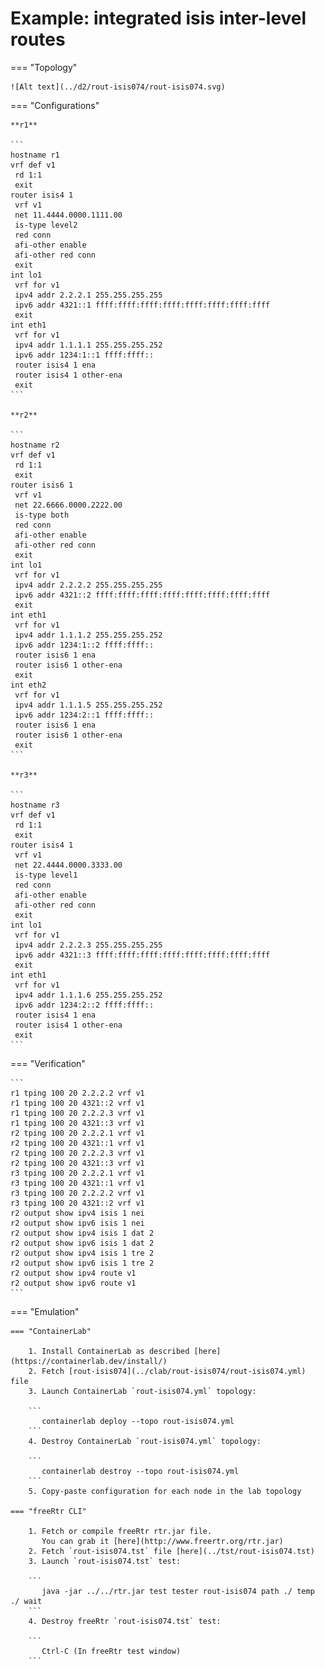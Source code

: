 # Example: integrated isis inter-level routes

=== "Topology"

    ![Alt text](../d2/rout-isis074/rout-isis074.svg)

=== "Configurations"

    **r1**

    ```
    hostname r1
    vrf def v1
     rd 1:1
     exit
    router isis4 1
     vrf v1
     net 11.4444.0000.1111.00
     is-type level2
     red conn
     afi-other enable
     afi-other red conn
     exit
    int lo1
     vrf for v1
     ipv4 addr 2.2.2.1 255.255.255.255
     ipv6 addr 4321::1 ffff:ffff:ffff:ffff:ffff:ffff:ffff:ffff
     exit
    int eth1
     vrf for v1
     ipv4 addr 1.1.1.1 255.255.255.252
     ipv6 addr 1234:1::1 ffff:ffff::
     router isis4 1 ena
     router isis4 1 other-ena
     exit
    ```

    **r2**

    ```
    hostname r2
    vrf def v1
     rd 1:1
     exit
    router isis6 1
     vrf v1
     net 22.6666.0000.2222.00
     is-type both
     red conn
     afi-other enable
     afi-other red conn
     exit
    int lo1
     vrf for v1
     ipv4 addr 2.2.2.2 255.255.255.255
     ipv6 addr 4321::2 ffff:ffff:ffff:ffff:ffff:ffff:ffff:ffff
     exit
    int eth1
     vrf for v1
     ipv4 addr 1.1.1.2 255.255.255.252
     ipv6 addr 1234:1::2 ffff:ffff::
     router isis6 1 ena
     router isis6 1 other-ena
     exit
    int eth2
     vrf for v1
     ipv4 addr 1.1.1.5 255.255.255.252
     ipv6 addr 1234:2::1 ffff:ffff::
     router isis6 1 ena
     router isis6 1 other-ena
     exit
    ```

    **r3**

    ```
    hostname r3
    vrf def v1
     rd 1:1
     exit
    router isis4 1
     vrf v1
     net 22.4444.0000.3333.00
     is-type level1
     red conn
     afi-other enable
     afi-other red conn
     exit
    int lo1
     vrf for v1
     ipv4 addr 2.2.2.3 255.255.255.255
     ipv6 addr 4321::3 ffff:ffff:ffff:ffff:ffff:ffff:ffff:ffff
     exit
    int eth1
     vrf for v1
     ipv4 addr 1.1.1.6 255.255.255.252
     ipv6 addr 1234:2::2 ffff:ffff::
     router isis4 1 ena
     router isis4 1 other-ena
     exit
    ```

=== "Verification"

    ```
    r1 tping 100 20 2.2.2.2 vrf v1
    r1 tping 100 20 4321::2 vrf v1
    r1 tping 100 20 2.2.2.3 vrf v1
    r1 tping 100 20 4321::3 vrf v1
    r2 tping 100 20 2.2.2.1 vrf v1
    r2 tping 100 20 4321::1 vrf v1
    r2 tping 100 20 2.2.2.3 vrf v1
    r2 tping 100 20 4321::3 vrf v1
    r3 tping 100 20 2.2.2.1 vrf v1
    r3 tping 100 20 4321::1 vrf v1
    r3 tping 100 20 2.2.2.2 vrf v1
    r3 tping 100 20 4321::2 vrf v1
    r2 output show ipv4 isis 1 nei
    r2 output show ipv6 isis 1 nei
    r2 output show ipv4 isis 1 dat 2
    r2 output show ipv6 isis 1 dat 2
    r2 output show ipv4 isis 1 tre 2
    r2 output show ipv6 isis 1 tre 2
    r2 output show ipv4 route v1
    r2 output show ipv6 route v1
    ```

=== "Emulation"

    === "ContainerLab"

        1. Install ContainerLab as described [here](https://containerlab.dev/install/)  
        2. Fetch [rout-isis074](../clab/rout-isis074/rout-isis074.yml) file  
        3. Launch ContainerLab `rout-isis074.yml` topology:  

        ```
           containerlab deploy --topo rout-isis074.yml  
        ```
        4. Destroy ContainerLab `rout-isis074.yml` topology:  

        ```
           containerlab destroy --topo rout-isis074.yml  
        ```
        5. Copy-paste configuration for each node in the lab topology

    === "freeRtr CLI"

        1. Fetch or compile freeRtr rtr.jar file.  
           You can grab it [here](http://www.freertr.org/rtr.jar)  
        2. Fetch `rout-isis074.tst` file [here](../tst/rout-isis074.tst)  
        3. Launch `rout-isis074.tst` test:  

        ```
           java -jar ../../rtr.jar test tester rout-isis074 path ./ temp ./ wait
        ```
        4. Destroy freeRtr `rout-isis074.tst` test:  

        ```
           Ctrl-C (In freeRtr test window)
        ```

